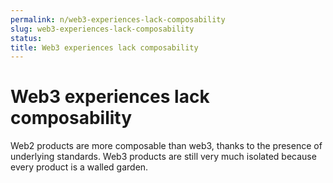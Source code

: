 ```yaml
---
permalink: n/web3-experiences-lack-composability
slug: web3-experiences-lack-composability
status: 
title: Web3 experiences lack composability
---
```

# Web3 experiences lack composability

Web2 products are more composable than web3, thanks to the presence of underlying standards. Web3 products are still very much isolated because every product is a walled garden.

